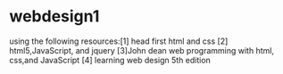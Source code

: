 # webdesign1
using the following resources:[1] head first html and css [2] html5,JavaScript, and jquery [3]John dean web programming with html, css,and JavaScript [4] learning web design 5th edition
